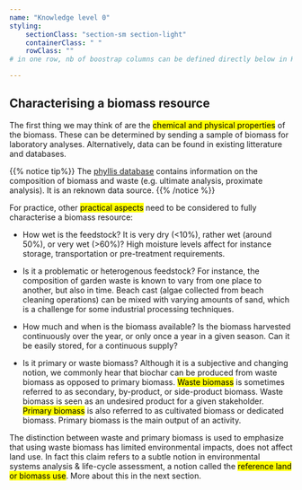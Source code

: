 ```yaml
---
name: "Knowledge level 0"
styling:
    sectionClass: "section-sm section-light"
    containerClass: " "
    rowClass: ""
# in one row, nb of boostrap columns can be defined directly below in HTML

---
```


<div class="col-md-8 text-left">

## **Characterising a biomass resource**

The first thing we may think of are the <mark>chemical and physical properties</mark> of the biomass. These can be determined by sending a sample of biomass for laboratory analyses. Alternatively, data can be found in existing litterature and databases.

{{% notice tip%}}
The <a href="https://phyllis.nl/" target="_blank">phyllis database</a> contains information on the composition of biomass and waste (e.g. ultimate analysis, proximate analysis). It is an reknown data source.
{{% /notice %}} 

For practice, other <mark>practical aspects</mark> need to be considered to fully characterise a biomass resource: 

- How wet is the feedstock? It is very dry (<10%), rather wet (around 50%), or very wet (>60%)? High moisture levels affect for instance storage, transportation or pre-treatment requirements.

- Is it a problematic or heterogenous feedstock? For instance, the composition of garden waste is known to vary from one place to another, but also in time. Beach cast (algae collected from beach cleaning operations) can be mixed with varying amounts of sand, which is a challenge for some industrial processing techniques. 

- How much and when is the biomass available? Is the biomass harvested continuously over the year, or only once a year in a given season. Can it be easily stored, for a continuous supply?

- Is it primary or waste biomass? Although it is a subjective and changing notion, we commonly hear that biochar can be produced from waste biomass as opposed to primary biomass. <mark>Waste biomass</mark> is sometimes referred to as secondary, by-product, or side-product biomass. Waste biomass is seen as an undesired product for a given stakeholder. <mark>Primary biomass</mark> is also referred to as cultivated biomass or dedicated biomass. Primary biomass is the main output of an activity.

The distinction between waste and primary biomass is used to emphasize that using waste biomass has limited environmental impacts, does not affect land use. In fact this claim refers to a subtle notion in environmental systems analysis & life-cycle assessment, a notion called the <mark>reference land or biomass use</mark>. More about this in the next section.




</div>


